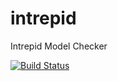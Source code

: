 
# intrepid
Intrepid Model Checker

[![Build Status](https://travis-ci.org/bobosoft/intrepid.svg?branch=master)](https://travis-ci.org/bobosoft/intrepid)
